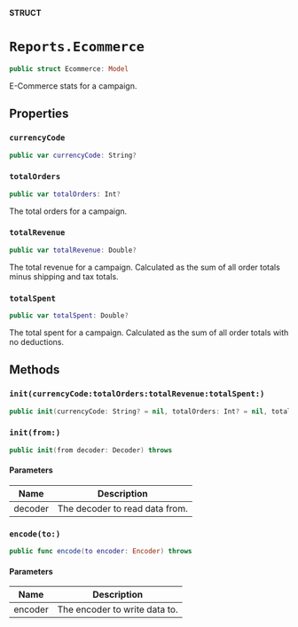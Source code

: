 **STRUCT**

# `Reports.Ecommerce`

```swift
public struct Ecommerce: Model
```

E-Commerce stats for a campaign.

## Properties
### `currencyCode`

```swift
public var currencyCode: String?
```

### `totalOrders`

```swift
public var totalOrders: Int?
```

The total orders for a campaign.

### `totalRevenue`

```swift
public var totalRevenue: Double?
```

The total revenue for a campaign. Calculated as the sum of all order totals minus shipping and tax totals.

### `totalSpent`

```swift
public var totalSpent: Double?
```

The total spent for a campaign. Calculated as the sum of all order totals with no deductions.

## Methods
### `init(currencyCode:totalOrders:totalRevenue:totalSpent:)`

```swift
public init(currencyCode: String? = nil, totalOrders: Int? = nil, totalRevenue: Double? = nil, totalSpent: Double? = nil)
```

### `init(from:)`

```swift
public init(from decoder: Decoder) throws
```

#### Parameters

| Name | Description |
| ---- | ----------- |
| decoder | The decoder to read data from. |

### `encode(to:)`

```swift
public func encode(to encoder: Encoder) throws
```

#### Parameters

| Name | Description |
| ---- | ----------- |
| encoder | The encoder to write data to. |
